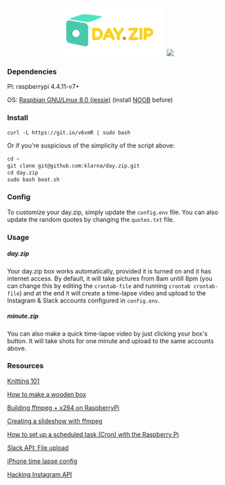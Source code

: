 <center>
  <img src="logo.png" width="250" />
  <img src="https://cl.ly/0y3t1k1n0k1c/burst.gif" width="200" />
</center>

### Dependencies

PI: raspberrypi 4.4.11-v7+

OS: [Raspbian GNU/Linux 8.0 (jessie)](https://www.raspberrypi.org/downloads/raspbian/) (install [NOOB](https://www.raspberrypi.org/downloads/noobs/) before)

### Install

```
curl -L https://git.io/v6vmR | sudo bash
```

Or if you're suspicious of the simplicity of the script above:

```
cd ~
git clone git@github.com:klarna/day.zip.git
cd day.zip
sudo bash boot.sh
```

### Config

To customize your day.zip, simply update the `config.env` file. You can also update the random quotes by changing the `quotes.txt` file.

### Usage

##### day.zip

Your day.zip box works automatically, provided it is turned on and it has internet access. By default, it will take pictures from 8am untill 8pm (you can change this by editing the `crontab-file` and running `crontab crontab-file`) and at the end it will create a time-lapse video and upload to the Instagram & Slack accounts configured in `config.env`.

##### minute.zip

You can also make a quick time-lapse video by just clicking your box's button. It will take shots for one minute and upload to the same accounts above.

### Resources

[Knitting 101](https://www.youtube.com/playlist?list=PLR1ElIXW5YKJFob5KJvHS01Tj30Zyy2EQ)

[How to make a wooden box](http://www.wikihow.com/Make-a-Wooden-Box)

[Building ffmpeg + x264 on RaspberryPi](http://www.jeffreythompson.org/blog/2014/11/13/installing-ffmpeg-for-raspberry-pi/)

[Creating a slideshow with ffmpeg](https://trac.ffmpeg.org/wiki/Create%20a%20video%20slideshow%20from%20images)

[How to set up a scheduled task (Cron) with the Raspberry Pi](https://www.youtube.com/watch?v=UggNZundvPk)

[Slack API: File upload](https://api.slack.com/methods/files.upload/test)

[iPhone time lapse config](http://9to5mac.com/2014/10/01/iphone-time-lapse/)

[Hacking Instagram API](https://github.com/mgp25/Instagram-API)
